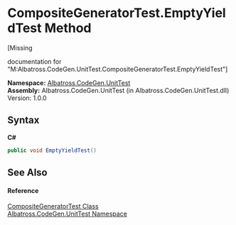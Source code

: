 # CompositeGeneratorTest.EmptyYieldTest Method 
 

\[Missing <summary> documentation for "M:Albatross.CodeGen.UnitTest.CompositeGeneratorTest.EmptyYieldTest"\]

**Namespace:**&nbsp;<a href="56BAD780.md">Albatross.CodeGen.UnitTest</a><br />**Assembly:**&nbsp;Albatross.CodeGen.UnitTest (in Albatross.CodeGen.UnitTest.dll) Version: 1.0.0

## Syntax

**C#**<br />
``` C#
public void EmptyYieldTest()
```


## See Also


#### Reference
<a href="3EB7C71E.md">CompositeGeneratorTest Class</a><br /><a href="56BAD780.md">Albatross.CodeGen.UnitTest Namespace</a><br />